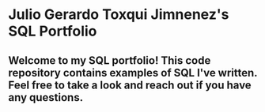 # Julio Gerardo Toxqui Jimnenez's SQL Portfolio

## Welcome to my SQL portfolio! This code repository contains examples of SQL I've written. Feel free to take a look and reach out if you have any questions.
